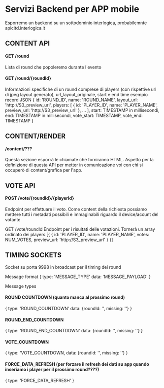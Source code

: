 # Servizi Backend per APP mobile
Esporremo un backend su un sottodominio interlogica, probabilemnte
apicitd.interlogica.it


## CONTENT API

#### GET /round
Lista di round che popoleremo durante l'evento


#### GET /round/{roundId}
Informazioni specifiche di un round comprese di players (con rispettive url di jpeg layout generato), url_layout_originale, start e end time
esempio record JSON
{
    id: 'ROUND_ID',
    name: 'ROUND_NAME',
    layout_url: 'http://S3_preview_url',
    players: [
        {
            id: 'PLAYER_ID',
            name: 'PLAYER_NAME',
            preview_url: 'http://S3_preview_url'
        },
        ...
    ],
    start: TIMESTAMP in millisecondi,
    end: TIMESTAMP in millisecondi,
    vote_start: TIMESTAMP,
    vote_end: TIMESTAMP
}



## CONTENT/RENDER

#### /content/???
Questa sezione esporrà le chiamate che forniranno HTML. 
Aspetto per la definizione di questa API per metter in comunicazione voi con chi si occuperò di 
content/grafica per l'app. 



## VOTE API

####  POST /vote/{roundId}/{playerId}
Endpoint per effettuare il voto. Come content della richiesta possiamo mettere tutti i metadati
possibili e immaginabili riguardo il device/accunt del votante

GET /vote/roundId
Endpoint per i risultati delle votazioni. Tornerà un array ordinato dei players
[{
    {
        id: 'PLAYER_ID',
        name: 'PLAYER_NAME',
        votes: NUM_VOTES,
        preview_url: 'http://S3_preview_url'
    }
}]


## TIMING SOCKETS
Socket su porta 9998 in broadcast per il timing dei round

Message format
{
    type: 'MESSAGE_TYPE'
    data: 'MESSAGE_PAYLOAD'
}

Message types

#### ROUND COUNTDOWN (quanto manca al prossimo round)
{
    type: 'ROUND_COUNTDOWN'
    data: {roundId: '', missing: ''}
}

#### ROUND_END_COUNTDOWN
{
    type: 'ROUND_END_COUNTDOWN'
    data: {roundId: '', missing: ''}
}


#### VOTE_COUNTDOWN
{
    type: 'VOTE_COUNTDOWN,
    data: {roundId: '', missing: ''}
}

#### FORCE_DATA_REFRESH (per forzare il refresh dei dati su app quando inseriamo i player per il prossimo round????)
{
    type: 'FORCE_DATA_REFRESH'
}